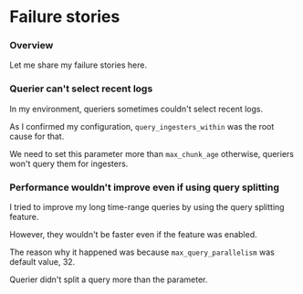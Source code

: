 # Failure stories

### Overview

Let me share my failure stories here.

### Querier can't select recent logs

In my environment, queriers sometimes couldn't select recent logs.

As I confirmed my configuration, `query_ingesters_within` was the root cause for that.

We need to set this parameter more than `max_chunk_age` otherwise, queriers won't query them for ingesters.

### Performance wouldn't improve even if using query splitting

I tried to improve my long time-range queries by using the query splitting feature.

However, they wouldn't be faster even if the feature was enabled.

The reason why it happened was because `max_query_parallelism` was default value, 32.

Querier didn't split a query more than the parameter.
